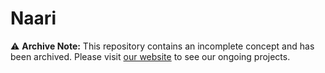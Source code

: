 # Naari

⚠️ **Archive Note:** This repository contains an incomplete concept and has been archived. Please visit [our website](https://oswaldlabs.com) to see our ongoing projects.

